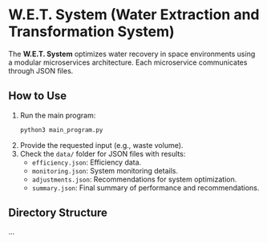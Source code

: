 # W.E.T. System (Water Extraction and Transformation System)

The **W.E.T. System** optimizes water recovery in space environments using a modular microservices architecture. Each microservice communicates through JSON files.

## How to Use
1. Run the main program:
   ```bash
   python3 main_program.py
   ```
2. Provide the requested input (e.g., waste volume).
3. Check the `data/` folder for JSON files with results:
   - `efficiency.json`: Efficiency data.
   - `monitoring.json`: System monitoring details.
   - `adjustments.json`: Recommendations for system optimization.
   - `summary.json`: Final summary of performance and recommendations.

## Directory Structure
...
